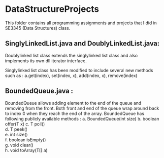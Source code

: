 # DataStructureProjects
This folder contains all programming assignments and projects that I did in SE3345  (Data Structures) class. 

## SinglyLinkedList.java and DoublyLinkedList.java: 

Doublylinked list class extends the singlylinked list class and also implements its own dll iterator interface.

Singlylinked list class has been modified to include several new methods such as :
a.get(index), set(index, x), add(index, x), remove(index)


## BoundedQueue.java : 
BoundedQueue allows adding element to the end of the queue and removing from the front. Both front and end of the queue wrap around back to index 0 when they reach the end of the array. BoundedQueue has following publicly available methods :
  a. BoundedQueue(int size)
  b. boolean offer(T x)
  c. T poll()        
  d. T peek()         
  e. int size()          
  f. boolean isEmpty()   
  g. void clear()    
  h. void toArray(T[] a)
